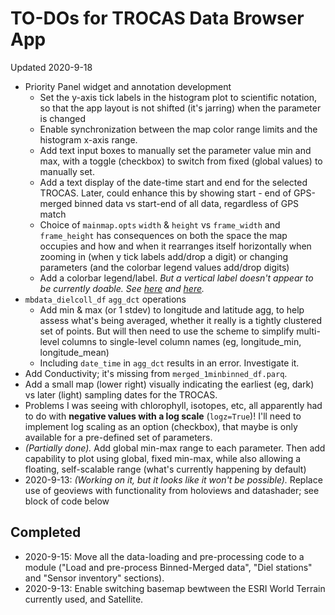 # TO-DOs for TROCAS Data Browser App

Updated 2020-9-18

- Priority Panel widget and annotation development
  - Set the y-axis tick labels in the histogram plot to scientific notation, so that the app layout is not shifted (it's jarring) when the parameter is changed
  - Enable synchronization between the map color range limits and the histogram x-axis range.
  - Add text input boxes to manually set the parameter value min and max, with a toggle (checkbox) to switch from fixed (global values) to manually set.
  - Add a text display of the date-time start and end for the selected TROCAS. Later, could enhance this by showing start - end of GPS-merged binned data vs start-end of all data, regardless of GPS match
  - Choice of `mainmap.opts` `width` & `height` vs `frame_width` and `frame_height` has consequences on both the space the map occupies and how and when it rearranges itself horizontally when zooming in (when y tick labels add/drop a digit) or changing parameters (and the colorbar legend values add/drop digits)
  - Add a colorbar legend/label. *But a vertical label doesn't appear to be currently doable. See [here](https://discourse.holoviz.org/t/how-to-specify-a-vertical-colorbar-label/444) and [here](https://stackoverflow.com/questions/46841919/bokeh-colorbar-vertical-title-to-right-of-colorbar).*
- `mbdata_dielcoll_df` `agg_dct` operations
  - Add min & max (or 1 stdev) to longitude and latitude agg, to help assess what's being averaged, whether it really is a tightly clustered set of points. But will then need to use the scheme to simplify multi-level columns to single-level column names (eg, longitude_min, longitude_mean)
  - Including `date_time` in `agg_dct` results in an error. Investigate it.
- Add Conductivity; it's missing from `merged_1minbinned_df.parq`.
- Add a small map (lower right) visually indicating the earliest (eg, dark) vs later (light) sampling dates for the TROCAS.
- Problems I was seeing with chlorophyll, isotopes, etc, all apparently had to do with **negative values with a log scale** (`logz=True`)! I'll need to implement log scaling as an option (checkbox), that maybe is only available for a pre-defined set of parameters.
- *(Partially done).* Add global min-max range to each parameter. Then add capability to plot using global, fixed min-max, while also allowing a floating, self-scalable range (what's currently happening by default)
- 2020-9-13: *(Working on it, but it looks like it won't be possible).* Replace use of geoviews with functionality from holoviews and datashader; see block of code below


## Completed

- 2020-9-15: Move all the data-loading and pre-processing code to a module ("Load and pre-process Binned-Merged data", "Diel stations" and "Sensor inventory" sections).
- 2020-9-13: Enable switching basemap bewtween the ESRI World Terrain currently used, and Satellite.
